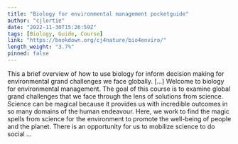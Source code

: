 ```yaml
---
title: "Biology for environmental management pocketguide"
author: "cjlortie"
date: "2022-11-30T15:26:59Z"
tags: [Biology, Guide, Course]
link: "https://bookdown.org/cj4nature/bio4enviro/"
length_weight: "3.7%"
pinned: false
---
```


This a brief overview of how to use biology for inform decision making for environmental grand challenges we face globally. [...] Welcome to biology for environmental management. The goal of this course is to examine global grand challenges that we face through the lens of solutions from science. Science can be magical because it provides us with incredible outcomes in so many domains of the human endeavour. Here, we work to find the magic spells from science for the environment to promote the well-being of people and the planet. There is an opportunity for us to mobilize science to do social  ...
